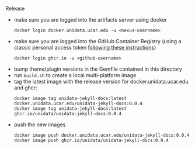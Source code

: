 Release

* make sure you are logged into the artifacts server using docker
  ```
  docker login docker.unidata.ucar.edu -u <nexus-username>
  ```
* make sure you are logged into the GitHub Container Registry (using a classic personal access token [following these instructions](https://docs.github.com/en/packages/working-with-a-github-packages-registry/working-with-the-container-registry#authenticating-to-the-container-registry))
  ```
  docker login ghcr.io -u <github-username>
  ```
* bump theme/plugin versions in the Gemfile contained in this directory
* run `build.sh` to create a local multi-platform image
* tag the latest image with the release version for docker.unidata.ucar.edu and ghcr:
  ```
  docker image tag unidata-jekyll-docs:latest docker.unidata.ucar.edu/unidata-jekyll-docs:0.0.4
  docker image tag unidata-jekyll-docs:latest ghcr.io/unidata/unidata-jekyll-docs:0.0.4
  ```
* push the new images
  ```
  docker image push docker.unidata.ucar.edu/unidata-jekyll-docs:0.0.4
  docker image push ghcr.io/unidata/unidata-jekyll-docs:0.0.4
  ```

